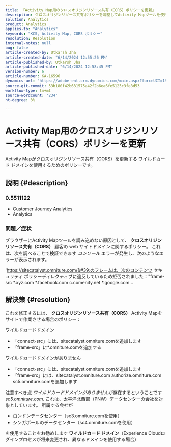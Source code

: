 ```yaml
---
title: 「Activity Map用のクロスオリジンリソース共有（CORS）ポリシーを更新」
description: クロスオリジンリソース共有ポリシーを調整してActivity Mapツールを使用できるようにする方法を説明します。
solution: Analytics
product: Analytics
applies-to: "Analytics"
keywords: "KCS, Activity Map, CORS ポリシー"
resolution: Resolution
internal-notes: null
bug: false
article-created-by: Utkarsh Jha
article-created-date: "6/14/2024 12:55:26 PM"
article-published-by: Utkarsh Jha
article-published-date: "6/14/2024 12:58:45 PM"
version-number: 6
article-number: KA-16596
dynamics-url: "https://adobe-ent.crm.dynamics.com/main.aspx?forceUCI=1&pagetype=entityrecord&etn=knowledgearticle&id=6c7e5f5a-4d2a-ef11-840a-00224809e160"
source-git-commit: 53b180f42b631575a42f2b6ea6fe5125c3fe8d53
workflow-type: tm+mt
source-wordcount: '234'
ht-degree: 3%

---
```


# Activity Map用のクロスオリジンリソース共有（CORS）ポリシーを更新


Activity Mapがクロスオリジンリソース共有（CORS）を更新する<b> </b>ワイルドカード ドメインを使用するためのポリシーです。

## 説明 {#description}


### <b>0.5511122 </b>

- Customer Journey Analytics
- Analytics




### <b>問題／症状</b>

ブラウザーにActivity Mapツールを読み込めない原因として、 <b>クロスオリジンリソース共有（CORS）</b> 顧客の web サイトドメインに関するポリシー。 これは、次を調べることで検証できます *コンソール* エラーが発生し、次のようなエラーが表示されます。

&#39;https://sitecatalyst.omniture.com/&#39;のフレームは、次のコンテンツ セキュリティ ポリシーディレクティブに違反しているため拒否されました：&quot;frame-src \*.xyz.com \*.facebook.com c.comenity.net \*.google.com...


## 解決策 {#resolution}


これを修正するには、 <b>クロスオリジンリソース共有（CORS） </b>Activity Mapをサイトで作業させる場合のポリシー：

ワイルドカードドメイン

- 「connect-src」には、sitecatalyst.omniture.comを追加します
- 「frame-src」に\*.omniture.comを追加する


ワイルドカードドメインがありません

- 「connect-src」には、sitecatalyst.omniture.comを追加します
- 「frame-src」には、sitecatalyst.omniture.com authorize.omniture.com sc5.omniture.comを追加します


注意すべき点 *ワイルドカードドメインがありません*&#x200B;が存在するということです *sc5.omniture.com*. これは、太平洋北西部（PNW）データセンターの会社を対象としています。 所属する会社が

- ロンドンデータセンター（sc3.omniture.comを使用）
- シンガポールのデータセンター（sc4.omniture.comを使用）


を使用することをお勧めします <b>ワイルドカード ドメイン</b>（Experience Cloudログインプロセスが将来変更され、異なるドメインを使用する場合）

